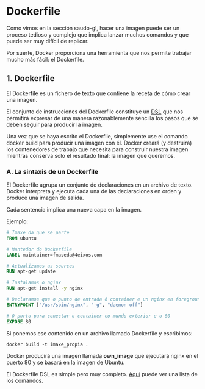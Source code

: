 # Dockerfile

Como vimos en la sección saudo-gl, hacer una imagen puede ser un proceso tedioso y complejo que implica lanzar muchos comandos y que puede ser muy difícil de replicar.

Por suerte, Docker proporciona una herramienta que nos permite trabajar mucho más fácil: el Dockerfile.

## 1. Dockerfile

El Dockerfile es un fichero de texto que contiene la receta de cómo crear una imagen.

El conjunto de instrucciones del Dockerfile constituye un [DSL](https://es.wikipedia.org/wiki/Lenguaje_espec%C3%ADfico_de_dominio) que nos permitirá expresar de una manera razonablemente sencilla los pasos que se deben seguir para producir la imagen.

Una vez que se haya escrito el Dockerfile, simplemente use el comando docker build para producir una imagen con él. Docker creará (y destruirá) los contenedores de trabajo que necesita para construir nuestra imagen mientras conserva solo el resultado final: la imagen que queremos.

### A. La sintaxis de un Dockerfile

El Dockerfile agrupa un conjunto de declaraciones en un archivo de texto. Docker interpreta y ejecuta cada una de las declaraciones en orden y produce una imagen de salida.

Cada sentencia implica una nueva capa en la imagen.

Ejemplo:

```dockerfile
# Imaxe da que se parte
FROM ubuntu

# Mantedor do Dockerfile
LABEL maintainer=fmaseda@4eixos.com

# Actualizamos as sources
RUN apt-get update

# Instalamos o nginx
RUN apt-get install -y nginx

# Declaramos que o punto de entrada ó container e un nginx en foreground
ENTRYPOINT ["/usr/sbin/nginx", "-g", "daemon off"]

# O porto para conectar o container co mundo exterior e o 80
EXPOSE 80
```

Si ponemos ese contenido en un archivo llamado Dockerfile y escribimos:

```shell
docker build -t imaxe_propia .
```

Docker producirá una imagen llamada **own_image** que ejecutará nginx en el puerto 80 y se basará en la imagen de Ubuntu.

El Dockerfile DSL es simple pero muy completo. [Aquí](https://docs.docker.com/engine/reference/builder/) puede ver una lista de los comandos.